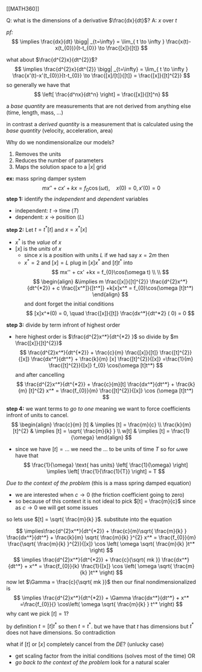 [[MATH360]]

Q: what is the dimensions of a derivative $\frac{dx}{dt}$?
A: $x$ over $t$ 

*pf:* 
$$
\implies \frac{dx}{dt} \bigg| _{t=\infty} = \lim_{  t \to  \infty } \frac{x(t)-x(t_{0})}{t-t_{0}} \to \frac{[x]}{[t]}
$$

what about $\frac{d^{2}x}{dt^{2}}$?
$$
\implies \frac{d^{2}x}{dt^{2}} \bigg| _{t=\infty} = \lim_{  t \to  \infty } \frac{x'(t)-x'(t_{0})}{t-t_{0}} \to \frac{[x]/[t]}{[t]} = \frac{[x]}{[t]^{2}}
$$
so generally we have that
$$
\left[ \frac{d^nx}{dt^n} \right] = \frac{[x]}{[t]^n}
$$

a *base quantity* are measurements that are not derived from anything else (time, length, mass, ...)

in contrast a *derived quantity* is a measurement that is calculated using the *base quantity* (velocity, acceleration, area)

Why do we nondimensionalize our models?
1. Removes the units
2. Reduces the number of parameters
3. Maps the solution space to a $|x|$ grid

**ex:** mass spring damper system
$$
mx'' + cx' + kx = f_{0}\cos(\omega t), \quad x(0)=0, x'(0) = 0
$$
**step 1:** identify the *independent* and *dependent* variables
- independent: $t$ $\to$ time ($T$)
- dependent: $x$ $\to$ position ($L$)

**step 2:** Let $t=t^*[t]$ and $x=x^*[x]$
- $x^*$ is the *value* of $x$
- $[x]$ is the *units* of $x$
	- since $x$ is a position with units $L$ if we had say $x=2m$ then
	- $x^* = 2$ and $[x]=L$
plug in $[x]x^*$ and $[t]t^*$ into 
$$
mx'' + cx' +kx = f_{0}\cos(\omega t) \\ \\
$$
$$
\begin{align}
&\implies m \frac{[x]}{[t]^{2}} \frac{d^{2}x^*}{dt^{*2}} + c \frac{[x^*]}{[t^*]} +k[x]x^* = f_{0}\cos(\omega [t]t^*)
\end{align}
$$
and dont forget the initial conditions
$$
[x]x^*(0) = 0, \quad \frac{[x]}{[t]} \frac{dx^*}{dt^*2} ( 0) = 0
$$

**step 3:** divide by term infront of highest order 
- here highest order is $\frac{d^{2}x^*}{dt^{*2} }$ so divide by $m \frac{[x]}{[t]^{2}}$
$$
\frac{d^{2}x^*}{dt^{*2}} + \frac{c}{m} \frac{[x]}{[t]} \frac{[t]^{2}}{[x]} \frac{dx^*}{dt^*} + \frac{k}{m} [x] \frac{[t]^{2}}{[x]} =\frac{1}{m} \frac{[t]^{2}}{[x]} f_{0} \cos(\omega [t]t^*)
$$
and after cancelling
$$
\frac{d^{2}x^*}{dt^{*2}} + \frac{c}{m}[t] \frac{dx^*}{dt^*} + \frac{k}{m} [t]^{2} x^* = \frac{f_{0}}{m} \frac{[t]^{2}}{[x]} \cos (\omega [t]t^*)
$$

**step 4:** we want terms to *go to one* meaning we want to force coefficients infront of units to cancel.
$$
\begin{align}
\frac{c}{m} [t]  & \implies [t] = \frac{m}{c} \\
\frac{k}{m}[t]^{2}  & \implies [t] = \sqrt{ \frac{m}{k} } \\
w[t]  & \implies [t] = \frac{1}{\omega}
\end{align}
$$
- since we have $[t]= \dots$  we need the $\dots$ to be units of time $T$ so for $\omega$we have that
$$
\frac{1}{\omega} \text{ has units} \left[ \frac{1}{\omega} \right] \implies \left[ \frac{1}{\frac{1}{T}} \right] = T
$$


*Due to the context of the problem* (this is a mass spring damped equation)
- we are interested when $c\to0$ (the friction coefficient going to zero)
- so because of this context it is not ideal to pick $[t] = \frac{m}{c}$ since as $c\to0$ we will get some issues

so lets use $[t] = \sqrt{ \frac{m}{k} }$. substitute into the equation

$$
\implies\frac{d^{2}x^*}{dt^{*2}} + \frac{c}{m}\sqrt{ \frac{m}{k} } \frac{dx^*}{dt^*} + \frac{k}{m} \sqrt{ \frac{m}{k} }^{2} x^* = \frac{f_{0}}{m} \frac{\sqrt{ \frac{m}{k} }^{2}}{[x]} \cos \left( \omega \sqrt{ \frac{m}{k} }t^* \right)
$$
$$
\implies \frac{d^{2}x^*}{dt^{*2}} + \frac{c}{\sqrt{ mk }} \frac{dx^*}{dt^*} + x^* = \frac{f_{0}}{k} \frac{1}{[x]} \cos \left( \omega \sqrt{ \frac{m}{k} }t^* \right)
$$
now let $\Gamma = \frac{c}{\sqrt{ mk }}$ then our final nondimensionalized is
$$
\implies \frac{d^{2}x^*}{dt^{*2}} + \Gamma  \frac{dx^*}{dt^*} + x^* =\frac{f_{0}}{} \cos\left( \omega \sqrt{ \frac{m}{k} } t^* \right)
$$
why cant we pick $[t] = 1$?

by definition $t=[t]t^*$ so then $t=t^*$. but we have that $t$ has dimensions but $t^*$ does not have dimensions. So contradiction

what if $[t]$ or $[x]$ completely cancel from the $DE$? (unlucky case)
- get scaling factor from the initial conditions (solves most of the time) 
OR
- *go back to the context of the problem* look for a natural scaler

